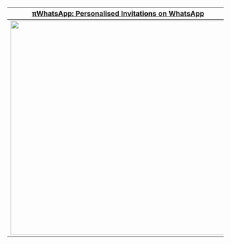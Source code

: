 |[πWhatsApp: Personalised Invitations on WhatsApp](https://tech.hirawat.in/piwhatsapp)|[TryAR: Plug & Play Augmented Reality App](https://app.tryar.in)|
| :-: | :-: |
| [<img src="https://piwhatsapp.hirawat.in/logo-png.png" width="500" />](https://piwhatsapp.hirawat.in/) | [<img src="https://app.tryar.in/assets/tryAR-logo-87708b60.png" width="500" />](https://app.tryar.in) |
